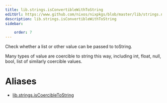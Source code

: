 ```yaml
---
title: lib.strings.isConvertibleWithToString
editUrl: https://www.github.com/nixos/nixpkgs/blob/master/lib/strings.nix#L1272C31
description: lib.strings.isConvertibleWithToString
sidebar:

    order: 7
---
```


Check whether a list or other value can be passed to toString.

Many types of value are coercible to string this way, including int, float,
null, bool, list of similarly coercible values.


# Aliases

- [lib.strings.isCoercibleToString](/nix-doc-comments/reference/lib/strings/lib-strings-isCoercibleToString)


